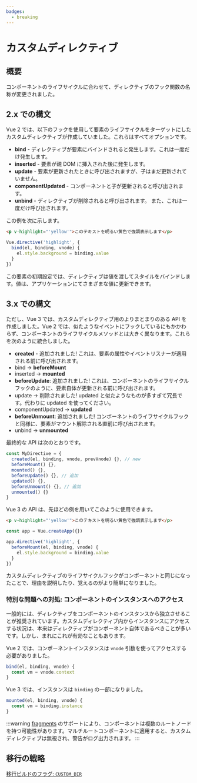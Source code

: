 ```yaml
---
badges:
  - breaking
---
```


# カスタムディレクティブ <MigrationBadges :badges="$frontmatter.badges" />

## 概要

コンポーネントのライフサイクルに合わせて、ディレクティブのフック関数の名称が変更されました。

## 2.x での構文

Vue 2 では、以下のフックを使用して要素のライフサイクルをターゲットにしたカスタムディレクティブが作成していました。これらはすべてオプションです。

- **bind** - ディレクティブが要素にバインドされると発生します。これは一度だけ発生します。
- **inserted** - 要素が親 DOM に挿入された後に発生します。
- **update** - 要素が更新されたときに呼び出されますが、子はまだ更新されていません。
- **componentUpdated** - コンポーネントと子が更新されると呼び出されます。
- **unbind** - ディレクティブが削除されると呼び出されます。 また、これは一度だけ呼び出されます。

この例を次に示します。

```html
<p v-highlight="'yellow'">このテキストを明るい黄色で強調表示します</p>
```

```js
Vue.directive('highlight', {
  bind(el, binding, vnode) {
    el.style.background = binding.value
  }
})
```

この要素の初期設定では、ディレクティブは値を渡してスタイルをバインドします。値は、アプリケーションにてさまざまな値に更新できます。

## 3.x での構文

ただし、Vue 3 では、カスタムディレクティブ用のよりまとまりのある API を作成しました。Vue 2 では、似たようなイベントにフックしているにもかかわらず、コンポーネントのライフサイクルメソッドとは大きく異なります。これらを次のように統合しました。

- **created** - 追加されました! これは、要素の属性やイベントリスナーが適用される前に呼び出されます。
- bind → **beforeMount**
- inserted → **mounted**
- **beforeUpdate**: 追加されました! これは、コンポーネントのライフサイクルフックのように、要素自体が更新される前に呼び出されます。
- update → 削除されました! updated と似たようなものが多すぎて冗長です。代わりに updated を使ってください。
- componentUpdated → **updated**
- **beforeUnmount**: 追加されました! コンポーネントのライフサイクルフックと同様に、要素がマウント解除される直前に呼び出されます。
- unbind -> **unmounted**

最終的な API は次のとおりです。

```js
const MyDirective = {
  created(el, binding, vnode, prevVnode) {}, // new
  beforeMount() {},
  mounted() {},
  beforeUpdate() {}, // 追加
  updated() {},
  beforeUnmount() {}, // 追加
  unmounted() {}
}
```

Vue 3 の API は、先ほどの例を用いてこのように使用できます。

```html
<p v-highlight="'yellow'">このテキストを明るい黄色で強調表示します</p>
```

```js
const app = Vue.createApp({})

app.directive('highlight', {
  beforeMount(el, binding, vnode) {
    el.style.background = binding.value
  }
})
```

カスタムディレクティブのライフサイクルフックがコンポーネントと同じになったことで、理由を説明したり、覚えるのがより簡単になりました。

### 特別な問題への対処: コンポーネントのインスタンスへのアクセス

一般的には、ディレクティブをコンポーネントのインスタンスから独立させることが推奨されています。カスタムディレクティブ内からインスタンスにアクセスする状況は、本来はディレクティブがコンポーネント自体であるべきことが多いです。しかし、まれにこれが有効なこともあります。

Vue 2 では、コンポーネントインスタンスは `vnode` 引数を使ってアクセスする必要がありました。

```js
bind(el, binding, vnode) {
  const vm = vnode.context
}
```

Vue 3 では、インスタンスは `binding` の一部になりました。

```js
mounted(el, binding, vnode) {
  const vm = binding.instance
}
```

:::warning
[fragments](/guide/migration/fragments.html#overview) のサポートにより、コンポーネントは複数のルートノードを持つ可能性があります。マルチルートコンポーネントに適用すると、カスタムディレクティブは無視され、警告がログ出力されます。
:::

## 移行の戦略

[移行ビルドのフラグ: `CUSTOM_DIR`](migration-build.html#compat-の設定)
